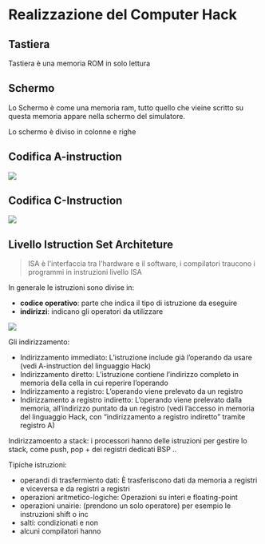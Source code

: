 # Realizzazione del Computer Hack

##  Tastiera

Tastiera è una memoria ROM in solo lettura


##  Schermo

Lo Schermo è come una memoria ram, tutto quello che vieine scritto su questa memoria appare nella schermo del simulatore.

Lo schermo è diviso in colonne   e righe


## Codifica A-instruction

![](vx_images/2106204199297.png)


## Codifica C-Instruction

![](vx_images/5357587756820.png)


## Livello Istruction Set Architeture

> ISA è l'interfaccia tra l'hardware e il software, i compilatori traucono i programmi in instruzioni livello ISA

In generale le istruzioni sono divise in:
- **codice operativo**: parte che indica il tipo di istruzione da eseguire
- **indirizzi**: indicano gli operatori da utilizzare

![](vx_images/2558021179300.png)

Gli indirizzamento:
- Indirizzamento immediato: L’istruzione include già l’operando da usare (vedi A-instruction del linguaggio Hack)
- Indirizzamento diretto: L’istruzione contiene l’indirizzo completo in memoria della cella in cui reperire l’operando
- Indirizzamento a registro: L’operando viene prelevato da un registro
- Indirizzamento a registro indiretto: L’operando viene prelevato dalla memoria, all’indirizzo puntato da un registro (vedi l’accesso in memoria del linguaggio Hack, con “indirizzamento a registro indiretto” tramite registro A)

Indirizzamoento a stack: i processori hanno delle istruzioni per gestire lo stack, come push, pop + dei registri dedicati BSP ..

Tipiche istruzioni:
- operandi di trasfermiento dati: È trasferiscono dati da memoria a registri e viceversa e da registri a registri
- operazioni aritmetico-logiche: Operazioni su interi e floating-point
- operazioni unairie: (prendono un solo operatore) per esempio le instruzioni shift o inc
- salti: condizionati e non
- alcuni compilatori hanno